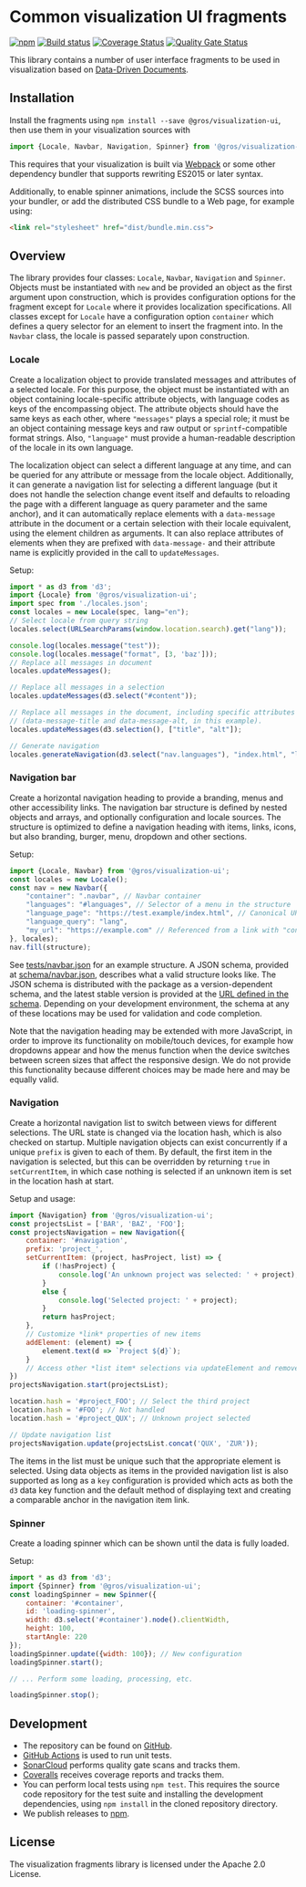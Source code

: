 # Common visualization UI fragments

[![npm](https://img.shields.io/npm/v/@gros/visualization-ui.svg)](https://www.npmjs.com/package/@gros/visualization-ui)
[![Build 
status](https://github.com/grip-on-software/visualization-ui/actions/workflows/visualization-ui.yml/badge.svg)](https://github.com/grip-on-software/visualization-ui/actions/workflows/visualization-ui.yml)
[![Coverage 
Status](https://coveralls.io/repos/github/grip-on-software/visualization-ui/badge.svg?branch=master)](https://coveralls.io/github/grip-on-software/visualization-ui?branch=master)
[![Quality Gate 
Status](https://sonarcloud.io/api/project_badges/measure?project=grip-on-software_visualization-ui&metric=alert_status)](https://sonarcloud.io/project/overview?id=grip-on-software_visualization-ui)

This library contains a number of user interface fragments to be used in 
visualization based on [Data-Driven Documents](https://d3js.org/).

## Installation

Install the fragments using `npm install --save @gros/visualization-ui`, then 
use them in your visualization sources with
```js
import {Locale, Navbar, Navigation, Spinner} from '@gros/visualization-ui';
```

This requires that your visualization is built via 
[Webpack](https://webpack.js.org/) or some other dependency bundler that 
supports rewriting ES2015 or later syntax.

Additionally, to enable spinner animations, include the SCSS sources into your
bundler, or add the distributed CSS bundle to a Web page, for example using:

```html
<link rel="stylesheet" href="dist/bundle.min.css">
```

## Overview

The library provides four classes: `Locale`, `Navbar`, `Navigation` and 
`Spinner`. Objects must be instantiated with `new` and be provided an object as 
the first argument upon construction, which is provides configuration options 
for the fragment except for `Locale` where it provides localization 
specifications. All classes except for `Locale` have a configuration option 
`container` which defines a query selector for an element to insert the 
fragment into. In the `Navbar` class, the locale is passed separately upon 
construction.

### Locale

Create a localization object to provide translated messages and attributes of 
a selected locale. For this purpose, the object must be instantiated with an 
object containing locale-specific attribute objects, with language codes as 
keys of the encompassing object. The attribute objects should have the same 
keys as each other, where `"messages"` plays a special role; it must be an 
object containing message keys and raw output or `sprintf`-compatible format 
strings. Also, `"language"` must provide a human-readable description of the 
locale in its own language.

The localization object can select a different language at any time, and can be 
queried for any attribute or message from the locale object. Additionally, it 
can generate a navigation list for selecting a different language (but it does
not handle the selection change event itself and defaults to reloading the page 
with a different language as query parameter and the same anchor), and it can 
automatically replace elements with a `data-message` attribute in the document 
or a certain selection with their locale equivalent, using the element children 
as arguments. It can also replace attributes of elements when they are prefixed 
with `data-message-` and their attribute name is explicitly provided in the 
call to `updateMessages`.

Setup:

```js
import * as d3 from 'd3';
import {Locale} from '@gros/visualization-ui';
import spec from './locales.json';
const locales = new Locale(spec, lang="en");
// Select locale from query string
locales.select(URLSearchParams(window.location.search).get("lang"));

console.log(locales.message("test"));
console.log(locales.message("format", [3, 'baz']));
// Replace all messages in document
locales.updateMessages();

// Replace all messages in a selection
locales.updateMessages(d3.select("#content"));

// Replace all messages in the document, including specific attributes
// (data-message-title and data-message-alt, in this example).
locales.updateMessages(d3.selection(), ["title", "alt"]);

// Generate navigation
locales.generateNavigation(d3.select("nav.languages"), "index.html", "lang");
```

### Navigation bar

Create a horizontal navigation heading to provide a branding, menus and other 
accessibility links. The navigation bar structure is defined by nested objects 
and arrays, and optionally configuration and locale sources. The structure is 
optimized to define a navigation heading with items, links, icons, but also 
branding, burger, menu, dropdown and other sections.

Setup:

```js
import {Locale, Navbar} from '@gros/visualization-ui';
const locales = new Locale();
const nav = new Navbar({
    "container": ".navbar", // Navbar container
    "languages": "#languages", // Selector of a menu in the structure
    "language_page": "https://test.example/index.html", // Canonical URL
    "language_query": "lang",
    "my_url": "https://example.com" // Referenced from a link with "config" key
}, locales);
nav.fill(structure);
```

See 
[tests/navbar.json](https://github.com/grip-on-software/visualization-ui/blob/master/tests/navbar.json) 
for an example structure. A JSON schema, provided at 
[schema/navbar.json](https://github.com/grip-on-software/visualization-ui/blob/master/schema/navbar.json), 
describes what a valid structure looks like. The JSON schema is distributed 
with the package as a version-dependent schema, and the latest stable version 
is provided at the [URL defined in the 
schema](https://gros.liacs.nl/schema/visualization-ui/navbar.json). Depending 
on your development environment, the schema at any of these locations may be 
used for validation and code completion.

Note that the navigation heading may be extended with more JavaScript, in order 
to improve its functionality on mobile/touch devices, for example how dropdowns 
appear and how the menus function when the device switches between screen sizes 
that affect the responsive design. We do not provide this functionality because 
different choices may be made here and may be equally valid.

### Navigation

Create a horizontal navigation list to switch between views for different 
selections. The URL state is changed via the location hash, which is also 
checked on startup.
Multiple navigation objects can exist concurrently if a unique `prefix` is 
given to each of them. By default, the first item in the navigation is 
selected, but this can be overridden by returning `true` in `setCurrentItem`, 
in which case nothing is selected if an unknown item is set in the location 
hash at start.

Setup and usage:

```js
import {Navigation} from '@gros/visualization-ui';
const projectsList = ['BAR', 'BAZ', 'FOO'];
const projectsNavigation = new Navigation({
    container: '#navigation',
    prefix: 'project_',
    setCurrentItem: (project, hasProject, list) => {
        if (!hasProject) {
            console.log('An unknown project was selected: ' + project);
        }
        else {
            console.log('Selected project: ' + project);
        }
        return hasProject;
    },
    // Customize *link* properties of new items
    addElement: (element) => {
        element.text(d => `Project ${d}`);
    }
    // Access other *list item* selections via updateElement and removeElement
})
projectsNavigation.start(projectsList);

location.hash = '#project_FOO'; // Select the third project
location.hash = '#FOO'; // Not handled
location.hash = '#project_QUX'; // Unknown project selected

// Update navigation list
projectsNavigation.update(projectsList.concat('QUX', 'ZUR'));
```

The items in the list must be unique such that the appropriate element is 
selected. Using data objects as items in the provided navigation list is also 
supported as long as a `key` configuration is provided which acts as both the 
`d3` data key function and the default method of displaying text and creating 
a comparable anchor in the navigation item link.

### Spinner

Create a loading spinner which can be shown until the data is fully loaded.

Setup:
```js
import * as d3 from 'd3';
import {Spinner} from '@gros/visualization-ui';
const loadingSpinner = new Spinner({
    container: '#container',
    id: 'loading-spinner',
    width: d3.select('#container').node().clientWidth,
    height: 100,
    startAngle: 220
});
loadingSpinner.update({width: 100}); // New configuration
loadingSpinner.start();

// ... Perform some loading, processing, etc.

loadingSpinner.stop();
```

## Development

- The repository can be found on 
  [GitHub](https://github.com/grip-on-software/visualization-ui).
- [GitHub 
  Actions](https://github.com/grip-on-software/visualization-ui/actions) is 
  used to run unit tests.
- [SonarCloud](https://sonarcloud.io/project/overview?id=grip-on-software_visualization-ui) 
  performs quality gate scans and tracks them.
- [Coveralls](https://coveralls.io/github/grip-on-software/visualization-ui) 
  receives coverage reports and tracks them.
- You can perform local tests using `npm test`. This requires the source code
  repository for the test suite and installing the development dependencies,
  using `npm install` in the cloned repository directory.
- We publish releases to 
  [npm](https://www.npmjs.com/package/@gros/visualization-ui).

## License

The visualization fragments library is licensed under the Apache 2.0 License.
